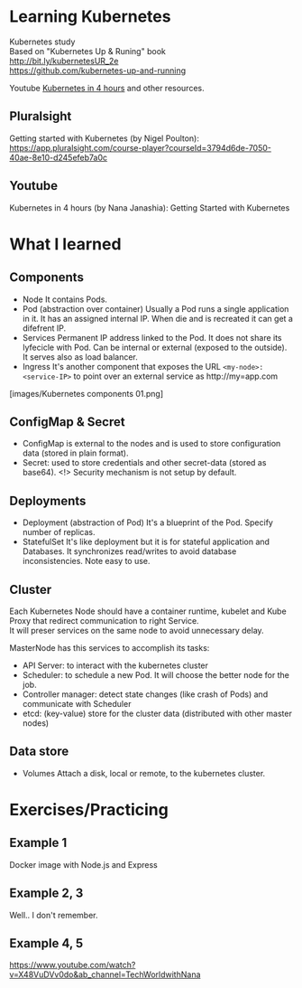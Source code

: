 # Learning Kubernetes

Kubernetes study  
Based on "Kubernetes Up & Runing" book  
<http://bit.ly/kubernetesUR_2e>  
<https://github.com/kubernetes-up-and-running>  

Youtube [Kubernetes in 4 hours](https://www.youtube.com/watch?v=X48VuDVv0do&ab_channel=TechWorldwithNana)
and other resources.

## Pluralsight
Getting started with Kubernetes (by Nigel Poulton):
https://app.pluralsight.com/course-player?courseId=3794d6de-7050-40ae-8e10-d245efeb7a0c

## Youtube
Kubernetes in 4 hours (by Nana Janashia):
Getting Started with Kubernetes

# What I learned

## Components
- Node 
  It contains Pods.
- Pod 
  (abstraction over container) Usually a Pod runs a single application in it.
  It has an assigned internal IP.
  When die and is recreated it can get a difefrent IP. 
- Services
  Permanent IP address linked to the Pod. It does not share its lyfecicle with Pod.
  Can be internal or external (exposed to the outside).
  It serves also as load balancer.
- Ingress
  It's another component that exposes the URL ``<my-node>:<service-IP>`` to point over an external service as http://my=app.com  
  
[images/Kubernetes components 01.png]

## ConfigMap & Secret
- ConfigMap is external to the nodes and is used to store configuration data (stored in plain format).  
- Secret: used to store credentials and other secret-data (stored as base64).
<!> Security mechanism is not setup by default.

## Deployments
- Deployment
  (abstraction of Pod)
  It's a blueprint of the Pod. Specify number of replicas.
- StatefulSet
  It's like deployment but it is for stateful application and Databases.
  It synchronizes read/writes to avoid database inconsistencies.
  Note easy to use.

## Cluster
Each Kubernetes Node should have a container runtime, kubelet and Kube Proxy that redirect communication to right Service.  
It will preser services on the same node to avoid unnecessary delay.  

MasterNode has this services to accomplish its tasks:
- API Server: to interact with the kubernetes cluster
- Scheduler: to schedule a new Pod. It will choose the better node for the job.
- Controller manager: detect state changes (like crash of Pods) and communicate with Scheduler
- etcd: (key-value) store for the cluster data (distributed with other master nodes)

## Data store
- Volumes
  Attach a disk, local or remote, to the kubernetes cluster.

# Exercises/Practicing
## Example 1

Docker image with Node.js and Express

## Example 2, 3
Well.. I don't remember.

## Example 4, 5
https://www.youtube.com/watch?v=X48VuDVv0do&ab_channel=TechWorldwithNana
